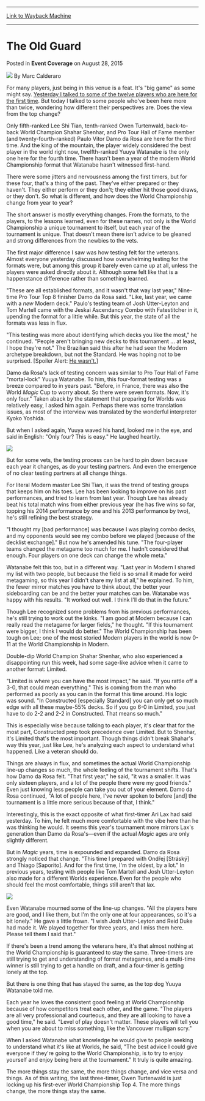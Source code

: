 
---
[Link to Wayback Machine](https://web.archive.org/web/20150901194331/http://magic.wizards.com/en/events/coverage/2015wc/the-old-guard-2015-08-28)

[_metadata_:author]:- "Marc Calderaro"
[_metadata_:description]:- "For many players, just being in this venue is a feat. It's `big game` as some might say. Yesterday I talked to some of the twelve players who are here for the first time. But today I talked to some people who've been here more than twice, wondering how different their perspectives are. Does the view from the top change?"
[_metadata_:generator]:- "Drupal 7 (http://drupal.org)"
[_metadata_:node]:- "553056"
[_metadata_:publish_date]:- "2015-08-28"
[_metadata_:source]:- "div-main-content"
[_metadata_:title]:- "The Old Guard"
[_metadata_:wayback_capture_timestamp]:- "2015-09-01 19:43:31"
[_metadata_:wayback_raw_url]:- "https://web.archive.org/web/20150901194331id_/http://magic.wizards.com/en/events/coverage/2015wc/the-old-guard-2015-08-28"
[_metadata_:wayback_url]:- "http://magic.wizards.com/en/events/coverage/2015wc/the-old-guard-2015-08-28"
---


The Old Guard
=============



 Posted in **Event Coverage**
 on August 28, 2015 






![](https://media.magic.wizards.com/styles/auth_small/public/images/person/calderaro.jpg)
By Marc Calderaro










For many players, just being in this venue is a feat. It's "big game" as some might say. [Yesterday I talked to some of the twelve players who are here for the first time](http://magic.wizards.com/en/events/coverage/2015wc/theres-always-a-first-time-2015-08-27). But today I talked to some people who've been here more than twice, wondering how different their perspectives are. Does the view from the top change?


Only fifth-ranked Lee Shi Tian, tenth-ranked Owen Turtenwald, back-to-back World Champion Shahar Shenhar, and Pro Tour Hall of Fame member (and twenty-fourth-ranked) Paulo Vitor Damo da Rosa are here for the third time. And the king of the mountain, the player widely considered the best player in the world right now, twelfth-ranked Yuuya Watanabe is the only one here for the fourth time. There hasn't been a year of the modern World Championship format that Watanabe hasn't witnessed first-hand.


There were some jitters and nervousness among the first timers, but for these four, that's a thing of the past. They've either prepared or they haven't. They either perform or they don't; they either hit those good draws, or they don't. So what is different, and how does the World Championship change from year to year?


The short answer is mostly everything changes. From the formats, to the players, to the lessons learned, even for these names, not only is the World Championship a unique tournament to itself, but each year of the tournament is unique. That doesn't mean there isn't advice to be gleaned and strong differences from the newbies to the vets.


The first major difference I saw was how testing felt for the veterans. Almost everyone yesterday discussed how overwhelming testing for the formats were, but among this group it barely even came up at all, unless the players were asked directly about it. Although some felt like that is a happenstance difference rather than something learned.


"These are all established formats, and it wasn't that way last year," Nine-time Pro Tour Top 8 finisher Damo da Rosa said. "Like, last year, we came with a *new* Modern deck." Paulo's testing team of Josh Utter-Leyton and Tom Martell came with the Jeskai Ascendancy Combo with Fatestitcher in it, upending the format for a little while. But this year, the state of all the formats was less in flux.


"This testing was more about identifying which decks you like the most," he continued. "People aren't bringing new decks to this tournament … at least, I hope they're not." The Brazilian said this after he had seen the Modern archetype breakdown, but not the Standard. He was hoping not to be surprised. [Spoiler Alert: [He wasn't.](http://magic.wizards.com/en/events/coverage/2015wc/standard-metagame-breakdown-2015-08-28)]


Damo da Rosa's lack of testing concern was similar to Pro Tour Hall of Fame "mortal-lock" Yuuya Watanabe. To him, this four-format testing was a breeze compared to in years past. "Before, in France, there was also the World *Magic* Cup to worry about. So there were seven formats. Now, it's only four." Taken aback by the statement that preparing for Worlds was relatively easy, I asked him again. Perhaps there was some translation issues, as most of the interview was translated by the wonderful interpreter Kyoko Yoshida.


But when I asked again, Yuuya waved his hand, looked me in the eye, and said in English: "Only four? This is easy." He laughed heartily.


![](https://media.wizards.com/2015/events/2015wc/oldguard.jpg)  



But for some vets, the testing process can be hard to pin down because each year it changes, as do your testing partners. And even the emergence of no clear testing partners at all change things.


For literal Modern master Lee Shi Tian, it was the trend of testing groups that keeps him on his toes. Lee has been looking to improve on his past performances, and tried to learn from last year. Though Lee has already beat his total match wins from either previous year (he has five wins so far, topping his 2014 performance by one and his 2013 performance by two), he's still refining the best strategy.


"I thought my [bad performance] was because I was playing combo decks, and my opponents would see my combo before we played [because of the decklist exchange]." But now he's amended his tune. "The four-player teams changed the metagame too much for me. I hadn't considered that enough. Four players on one deck can change the whole meta."


Watanabe felt this too, but in a different way. "Last year in Modern I shared my list with two people, but because the field is so small it made for weird metagaming, so this year I didn't share my list at all," he explained. To him, the fewer mirror matches you have to think about, the better your sideboarding can be and the better your matches can be. Watanabe was happy with his results. "It worked out well. I think I'll do that in the future."


Though Lee recognized some problems from his previous performances, he's still trying to work out the kinks. "I am good at Modern because I can really read the metagame for larger fields," he thought. "If this tournament were bigger, I think I would do better." The World Championship has been tough on Lee; one of the most storied Modern players in the world is now 0-11 at the World Championship in Modern.


Double-dip World Champion Shahar Shenhar, who also experienced a disappointing run this week, had some sage-like advice when it came to another format: Limited.


"Limited is where you can have the most impact," he said. "If you rattle off a 3-0, that could mean everything." This is coming from the man who performed as poorly as you can in the format this time around. His logic was sound. "In Constructed [especially Standard] you can only get so much edge with all these maybe-55% decks. So if you go 6-0 in Limited, you just have to do 2-2 and 2-2 in Constructed. That means so much."


This is especially wise because talking to each player, it's clear that for the most part, Constructed prep took precedence over Limited. But to Shenhar, it's Limited that's the most important. Though things didn't break Shahar's way this year, just like Lee, he's analyzing each aspect to understand what happened. Like a veteran should do.


Things are always in flux, and sometimes the actual World Championship line-up changes so much, the whole feeling of the tournament shifts. That's how Damo da Rosa felt. "That first year," he said, "it was a smaller. It was only sixteen players, and a lot of the people there were my good friends." Even just knowing less people can take you out of your element. Damo da Rosa continued, "A lot of people here, I've never spoken to before [and] the tournament is a little more serious because of that, I think."


Interestingly, this is the exact opposite of what first-timer Ari Lax had said yesterday. To him, he felt much more comfortable with the vibe here than he was thinking he would. It seems this year's tournament more mirrors Lax's generation than Damo da Rosa's—even if the actual *Magic* ages are only slightly different.


But in *Magic* years, time is expounded and expanded. Damo da Rosa strongly noticed that change. "This time I prepared with Ondřej [Stráský] and Thiago [Saporito]. And for the first time, I'm the oldest, by a lot." In previous years, testing with people like Tom Martell and Josh Utter-Leyton also made for a different Worlds experience. Even for the people who should feel the most comfortable, things still aren't that lax.


![](https://media.wizards.com/2015/events/2015wc/oldguard_pvteam.jpg)  



Even Watanabe mourned some of the line-up changes. "All the players here are good, and I like them, but I'm the only one at four appearances, so it's a bit lonely." He gave a little frown. "I wish Josh Utter-Leyton and Reid Duke had made it. We played together for three years, and I miss them here. Please tell them I said that."


If there's been a trend among the veterans here, it's that almost nothing at the World Championship is guaranteed to stay the same. Three-timers are still trying to get and understanding of format metagames, and a multi-time winner is still trying to get a handle on draft, and a four-timer is getting lonely at the top.


But there is one thing that has stayed the same, as the top dog Yuuya Watanabe told me.


Each year he loves the consistent good feeling at World Championship because of how competitors treat each other, and the game. "The players are all very professional and courteous, and they are all looking to have a good time," he said. "Level of play doesn't matter. These players will tell you when you are about to miss something, like the Vancouver mulligan scry."


When I asked Watanabe what knowledge he would give to people seeking to understand what it's like at Worlds, he said, "The best advice I could give everyone if they're going to the World Championship, is to try to enjoy yourself and enjoy being here at the tournament." It truly is quite amazing.


The more things stay the same, the more things change, and vice versa and things. As of this writing, the last three-timer, Owen Turtenwald is just locking up his first-ever World Championship Top 4. The more things change, the more things stay the same.







